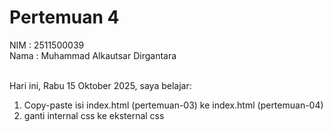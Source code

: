 # Pertemuan 4

NIM : 2511500039<br>
Nama : Muhammad Alkautsar Dirgantara<br><br>

Hari ini, Rabu 15 Oktober 2025, saya belajar:
<ol>
  <li>Copy-paste isi index.html (pertemuan-03) ke index.html (pertemuan-04)</li>
  <li>ganti internal css ke  eksternal css</li>
</ol>
